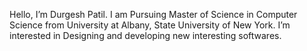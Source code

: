 Hello, I’m Durgesh Patil. I am Pursuing Master of Science in Computer Science from University at Albany, State University of New York.
I’m interested in Designing and developing new interesting softwares.

<!---
DurgeshPatil24/DurgeshPatil24 is a ✨ special ✨ repository because its `README.md` (this file) appears on your GitHub profile.
You can click the Preview link to take a look at your changes.
--->
